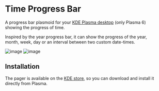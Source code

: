  # Time Progress Bar
 A progress bar plasmoid for your [KDE Plasma desktop](https://kde.org/plasma-desktop/) (only Plasma 6) showing the progress of time.

 Inspired by the year progress bar, it can show the progress of the year, month, week, day or an interval between two custom date-times.

![image](https://github.com/tilorenz/TimeProgressBar/assets/59516401/d8b9ac4a-45b1-4424-ba8c-ea96ede719d1)
![image](https://github.com/tilorenz/TimeProgressBar/assets/59516401/b6830522-dd7d-426e-8c28-b5b798452120)


## Installation
The pager is available on the [KDE store](https://store.kde.org/p/2126775), so you can download and install it directly from Plasma.

